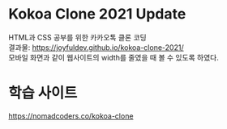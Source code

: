 # Kokoa Clone 2021 Update

HTML과 CSS 공부를 위한 카카오톡 클론 코딩  
결과물: https://joyfuldev.github.io/kokoa-clone-2021/  
모바일 화면과 같이 웹사이트의 width를 줄였을 때 볼 수 있도록 하였다.

# 학습 사이트

https://nomadcoders.co/kokoa-clone
